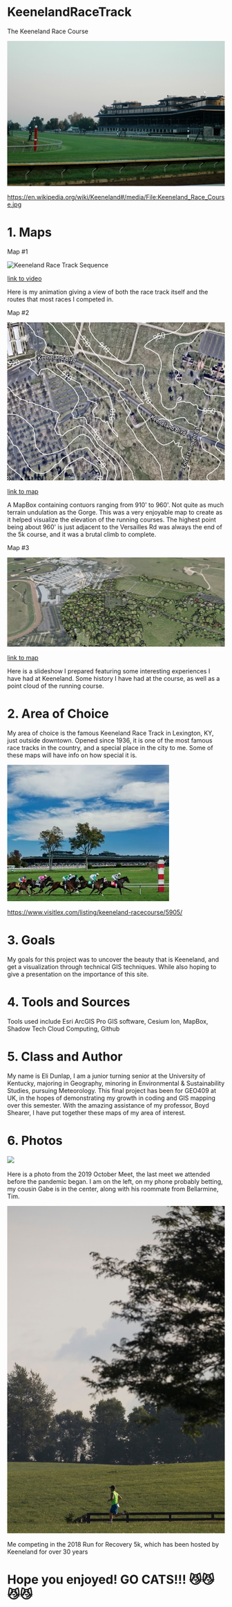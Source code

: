 # KeenelandRaceTrack
The Keeneland Race Course

![Keeneland](images/Keeneland_Race_Course.jpg)

https://en.wikipedia.org/wiki/Keeneland#/media/File:Keeneland_Race_Course.jpg

# 1. Maps

Map #1

![Keeneland Race Track Sequence](VIDEO/L7race.gif)

[link to video](https://github.com/ejdunl55/KeenelandRaceTrack/blob/main/VIDEO/L7race.gif) 

Here is my animation giving a view of both the race track itself and the routes that most races I competed in. 

Map #2

![Keeneland MapBox](images/MapBox%20Map.jpg)

[link to map](https://ejdunl55.github.io/KeenelandRaceTrack/Mapbox/index.html) 

A MapBox containing contuors ranging from 910' to 960'. Not quite as much terrain undulation as the Gorge. This was a very enjoyable map to create as it helped visualize the elevation of the running courses. The highest point being about 960' is just adjacent to the Versailles Rd was always the end of the 5k course, and it was a brutal climb to complete.

Map #3

![Keeneland Slideshow](images/Cesium%20Map.jpg)

[link to map](https://ejdunl55.github.io/KeenelandRaceTrack/slideshow/index.html) 

Here is a slideshow I prepared featuring some interesting experiences I have had at Keeneland. Some history I have had at the course, as well as a point cloud of the running course.

# 2. Area of Choice

My area of choice is the famous Keeneland Race Track in Lexington, KY, just outside downtown. Opened since 1936, it is one of the most famous race tracks in the country, and a special place in the city to me. Some of these maps will have info on how special it is.

![Keeneland](images/Keeneland%20%231.jpg)

https://www.visitlex.com/listing/keeneland-racecourse/5905/

# 3. Goals

My goals for this project was to uncover the beauty that is Keeneland, and get a visualization through technical GIS techniques. While also hoping to give a presentation on the importance of this site.

# 4. Tools and Sources

Tools used include Esri ArcGIS Pro GIS software, Cesium Ion, MapBox, Shadow Tech Cloud Computing, Github

# 5. Class and Author

My name is Eli Dunlap, I am a junior turning senior at the University of Kentucky, majoring in Geography, minoring in Environmental & Sustainability Studies, pursuing Meteorology. This final project has been for GEO409 at UK, in the hopes of demonstrating my growth in coding and GIS mapping over this semester. With the amazing assistance of my professor, Boyd Shearer, I have put together these maps of my area of interest.

# 6. Photos

![](images/Keeneland%20Betting.jpg)

Here is a photo from the 2019 October Meet, the last meet we attended before the pandemic began. I am on the left, on my phone probably betting, my cousin Gabe is in the center, along with his roommate from Bellarmine, Tim.

![](images/Run%20for%20Recovery%20Race.jpg)

Me competing in the 2018 Run for Recovery 5k, which has been hosted by Keeneland for over 30 years

# Hope you enjoyed! GO CATS!!! 😼😼😼😼
